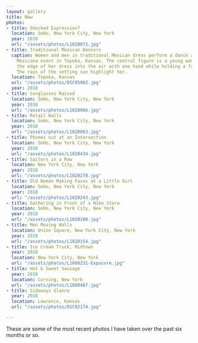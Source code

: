 ```yaml
---
layout: gallery
title: New
photos:
- title: Shocked Expression?
  location: SoHo, New York City, New York
  year: 2018
  url: "/assets/photos/L1020072.jpg"
- title: Traditional Mexican Dancers
  caption: Women and men in traditional Mexican dress perform a dance at the Fiesta
    Mexicana event in Topeka, Kansas. The central figure is a young woman raising
    the edge of her dress into the air with one hand while holding a fan in the other.
    The rays of the setting sun highlight her.
  location: Topeka, Kansas
  url: "/assets/photos/DSC05062.jpg"
  year: 2018
- title: Sunglasses Raised
  location: SoHo, New York City, New York
  year: 2018
  url: "/assets/photos/L1020066.jpg"
- title: Retail Walls
  location: SoHo, New York City, New York
  year: 2018
  url: "/assets/photos/L1020063.jpg"
- title: Phones out at an Intersection
  location: SoHo, New York City, New York
  year: 2018
  url: "/assets/photos/L1020434.jpg"
- title: Sailors in a Row
  location: New York City, New York
  year: 2018
  url: "/assets/photos/L1020278.jpg"
- title: Old Woman Making Faces at a Little Girl
  location: SoHo, New York City, New York
  year: 2018
  url: "/assets/photos/L1020243.jpg"
- title: Gathering in Front of a Nike Store
  location: SoHo, New York City, New York
  year: 2018
  url: "/assets/photos/L1020180.jpg"
- title: Men Moving Walls
  location: Union Square, New York City, New York
  year: 2018
  url: "/assets/photos/L1020154.jpg"
- title: Ice Cream Truck, Midtown
  year: 2018
  location: New York City, New York
  url: "/assets/photos/L1080231-Exposure.jpg"
- title: Hot & Sweet Sausage
  year: 2018
  location: Corning, New York
  url: "/assets/photos/L1080467.jpg"
- title: Sideways Glance
  year: 2018
  location: Lawrence, Kansas
  url: "/assets/photos/DSC02174.jpg"

---
```

<p>These are some of the most recent photos I have taken over the past six months or so.</p>